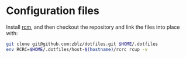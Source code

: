 # Configuration files

Install [rcm](https://thoughtbot.github.io/rcm), and then checkout the
repository and link the files into place with:

```sh
git clone git@github.com:zblz/dotfiles.git $HOME/.dotfiles
env RCRC=$HOME/.dotfiles/host-$(hostname)/rcrc rcup -v
```
